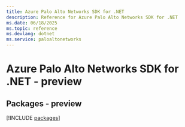 ```yaml
---
title: Azure Palo Alto Networks SDK for .NET
description: Reference for Azure Palo Alto Networks SDK for .NET
ms.date: 06/18/2025
ms.topic: reference
ms.devlang: dotnet
ms.service: paloaltonetworks
---
```

# Azure Palo Alto Networks SDK for .NET - preview
## Packages - preview
[!INCLUDE [packages](palo-alto-networks-index.md)]